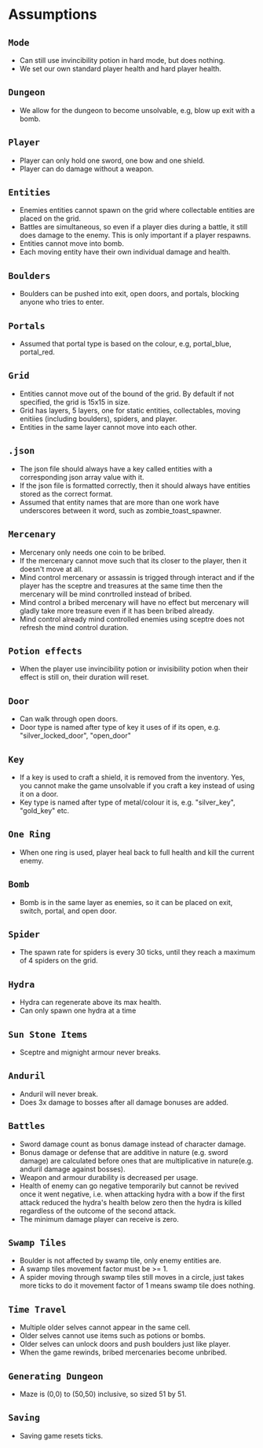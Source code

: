 # Assumptions

## `Mode`
* Can still use invincibility potion in hard mode, but does nothing.
* We set our own standard player health and hard player health.

## `Dungeon`
* We allow for the dungeon to become unsolvable, e.g, blow up exit with a bomb.

## `Player`
* Player can only hold one sword, one bow and one shield.
* Player can do damage without a weapon.

## `Entities`
* Enemies entities cannot spawn on the grid where collectable entities are placed on the grid.
* Battles are simultaneous, so even if a player dies during a battle, it still does damage to the enemy. This is only important if a player respawns.
* Entities cannot move into bomb.
* Each moving entity have their own individual damage and health.

## `Boulders`
* Boulders can be pushed into exit, open doors, and portals, blocking anyone who tries to enter.

## `Portals`
* Assumed that portal type is based on the colour, e.g, portal_blue, portal_red.

## `Grid`
* Entities cannot move out of the bound of the grid. By default if not specified, the grid is 15x15 in size.
* Grid has layers, 5 layers, one for static entities, collectables, moving enitiies (including boulders), spiders, and player.
* Entities in the same layer cannot move into each other.

## `.json`
* The json file should always have a key called entities with a corresponding json array value with it.
* If the json file is formatted correctly, then it should always have entities stored as the correct format.
* Assumed that entity names that are more than one work have underscores between it word, such as zombie_toast_spawner.

## `Mercenary`
* Mercenary only needs one coin to be bribed.
* If the mercenary cannot move such that its closer to the player, then it doesn't move at all.
* Mind control mercenary or assassin is trigged through interact and if the player has the sceptre and treasures at the same time then the mercenary will be mind conrtrolled instead of bribed.
* Mind control a bribed mercenary will have no effect but mercenary will gladly take more treasure even if it has been bribed already.
* Mind control already mind controlled enemies using sceptre does not refresh the mind control duration.

## `Potion effects`
* When the player use invincibility potion or invisibility potion when their effect is still on, their duration will reset.

## `Door`
* Can walk through open doors.
* Door type is named after type of key it uses of if its open, e.g. "silver_locked_door", "open_door"

## `Key`
* If a key is used to craft a shield, it is removed from the inventory. Yes, you cannot make the game unsolvable if you craft a key instead of using it on a door.
* Key type is named after type of metal/colour it is, e.g. "silver_key", "gold_key" etc.

## `One Ring`
* When one ring is used, player heal back to full health and kill the current enemy.

## `Bomb`
* Bomb is in the same layer as enemies, so it can be placed on exit, switch, portal, and open door.

## `Spider`
* The spawn rate for spiders is every 30 ticks, until they reach a maximum of 4 spiders on the grid.

## `Hydra`
* Hydra can regenerate above its max health.
* Can only spawn one hydra at a time

## `Sun Stone Items`
* Sceptre and mignight armour never breaks.

## `Anduril`
* Anduril will never break.
* Does 3x damage to bosses after all damage bonuses are added.

## `Battles`
* Sword damage count as bonus damage instead of character damage.
* Bonus damage or defense that are additive in nature (e.g. sword damage) are calculated before ones that are multiplicative in nature(e.g. anduril damage against bosses).
* Weapon and armour durability is decreased per usage. 
* Health of enemy can go negative temporarily but cannot be revived once it went negative, i.e. when attacking hydra with a bow if the first attack reduced the hydra's health below zero then the hydra is killed regardless of the outcome of the second attack.
* The minimum damage player can receive is zero.

## `Swamp Tiles`
* Boulder is not affected by swamp tile, only enemy entities are.
* A swamp tiles movement factor must be >= 1.
* A spider moving through swamp tiles still moves in a circle, just takes more ticks to do it
movement factor of 1 means swamp tile does nothing.

## `Time Travel`
* Multiple older selves cannot appear in the same cell.
* Older selves cannot use items such as potions or bombs.
* Older selves can unlock doors and push boulders just like player.
* When the game rewinds, bribed mercenaries become unbribed.

## `Generating Dungeon`
* Maze is (0,0) to (50,50) inclusive, so sized 51 by 51.

## `Saving`
* Saving game resets ticks.
